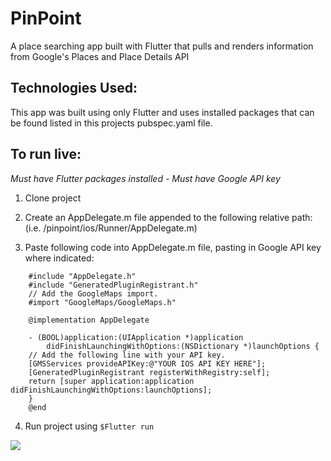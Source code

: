 # PinPoint
A place searching app built with Flutter that pulls and renders information from Google's Places and Place Details API

## Technologies Used:
This app was built using only Flutter and uses installed packages that can be found listed in this projects pubspec.yaml file.

## To run live:
*Must have Flutter packages installed - Must have Google API key*

1) Clone project
2) Create an AppDelegate.m file appended to the following relative path: (i.e. /pinpoint/ios/Runner/AppDelegate.m)

3) Paste following code into AppDelegate.m file, pasting in Google API key where indicated:

```
    #include "AppDelegate.h"
    #include "GeneratedPluginRegistrant.h"
    // Add the GoogleMaps import.
    #import "GoogleMaps/GoogleMaps.h"

    @implementation AppDelegate

    - (BOOL)application:(UIApplication *)application
        didFinishLaunchingWithOptions:(NSDictionary *)launchOptions {
    // Add the following line with your API key.
    [GMSServices provideAPIKey:@"YOUR IOS API KEY HERE"];
    [GeneratedPluginRegistrant registerWithRegistry:self];
    return [super application:application didFinishLaunchingWithOptions:launchOptions];
    }
    @end   
```

4) Run project using ```$Flutter run```


![](PinPoint.gif)